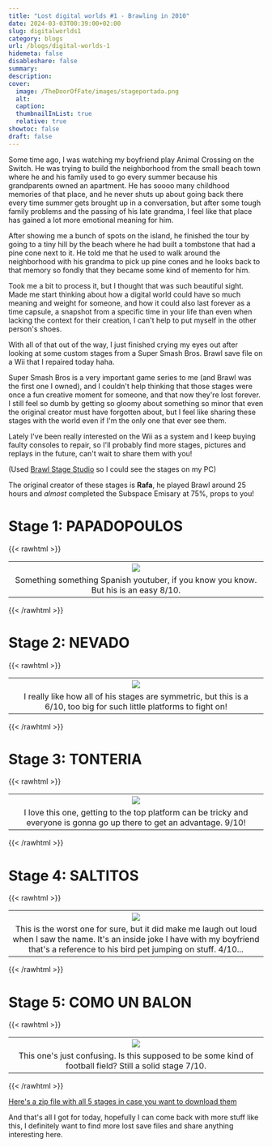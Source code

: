 ```yaml
---
title: "Lost digital worlds #1 - Brawling in 2010"
date: 2024-03-03T00:39:00+02:00
slug: digitalworlds1
category: blogs
url: /blogs/digital-worlds-1
hidemeta: false
disableshare: false
summary:
description:
cover:
  image: /TheDoorOfFate/images/stageportada.png
  alt:
  caption:
  thumbnailInList: true
  relative: true
showtoc: false
draft: false
---
```


Some time ago, I was watching my boyfriend play Animal Crossing on the Switch.
He was trying to build the neighborhood from the small beach town where he and his family used to go every summer because his grandparents owned an apartment. He has soooo many childhood memories of that place, and he never shuts up about going back there every time summer gets brought up in a conversation, but after some tough family problems and the passing of his late grandma, I feel like that place has gained a lot more emotional meaning for him.

After showing me a bunch of spots on the island, he finished the tour by going to a tiny hill by the beach where he had built a tombstone that had a pine cone next to it. He told me that he used to walk around the neighborhood with his grandma to pick up pine cones and he looks back to that memory so fondly that they became some kind of memento for him.

Took me a bit to process it, but I thought that was such beautiful sight. Made me start thinking about how a digital world could have so much meaning and weight for someone, and how it could also last forever as a time capsule, a snapshot from a specific time in your life than even when lacking the context for their creation, I can't help to put myself in the other person's shoes.

With all of that out of the way, I just finished crying my eyes out after looking at some custom stages from a Super Smash Bros. Brawl save file on a Wii that I repaired today haha.

Super Smash Bros is a very important game series to me (and Brawl was the first one I owned), and I couldn't help thinking that those stages were once a fun creative moment for someone, and that now they're lost forever. I still feel so dumb by getting so gloomy about something so minor that even the original creator must have forgotten about, but I feel like sharing these stages with the world even if I'm the only one that ever see them.

Lately I've been really interested on the Wii as a system and I keep buying faulty consoles to repair, so I'll probably find more stages, pictures and replays in the future, can't wait to share them with you!

(Used [Brawl Stage Studio](https://www.gamebrew.org/wiki/Super_Smash_Bros._Brawl_Stage_Studio_Wii#External_links) so I could see the stages on my PC)

The original creator of these stages is **Rafa**, he played Brawl around 25 hours and _almost_ completed the Subspace Emisary at 75%, props to you!

# Stage 1: PAPADOPOULOS

{{< rawhtml >}}
<center>
<table>
  <tr>
    <th><img src="stage1.png"</th>
  </tr>
  <tr>
    <td colspan="2" style="text-align: center">
    Something something Spanish youtuber, if you know you know. But his is an easy 8/10.
    </td>
  </tr>
</table>
</center>
{{< /rawhtml >}}


# Stage 2: NEVADO

{{< rawhtml >}}
<table>
  <tr>
    <th><img src="stage2.png"</th>
  </tr>
  <tr>
    <td colspan="2" style="text-align: center">
    I really like how all of his stages are symmetric, but this is a 6/10, too big for such little platforms to fight on!
    </td>
  </tr>
</table>
{{< /rawhtml >}}

# Stage 3: TONTERIA

{{< rawhtml >}}
<table>
  <tr>
    <th><img src="stage3.png"</th>
  </tr>
  <tr>
    <td colspan="2" style="text-align: center">
    I love this one, getting to the top platform can be tricky and everyone is gonna go up there to get an advantage. 9/10!
    </td>
  </tr>
</table>
{{< /rawhtml >}}

# Stage 4: SALTITOS

{{< rawhtml >}}
<table>
  <tr>
    <th><img src="stage4.png"</th>
  </tr>
  <tr>
    <td colspan="2" style="text-align: center">
    This is the worst one for sure, but it did make me laugh out loud when I saw the name. It's an inside joke I have with my boyfriend that's a reference to his bird pet jumping on stuff. 4/10...
    </td>
  </tr>
</table>
{{< /rawhtml >}}

# Stage 5: COMO UN BALON

{{< rawhtml >}}
<table>
  <tr>
    <th><img src="stage5.png"</th>
  </tr>
  <tr>
    <td colspan="2" style="text-align: center">
    This one's just confusing. Is this supposed to be some kind of football field? Still a solid stage 7/10.
    </td>
  </tr>
</table>
{{< /rawhtml >}}

[Here's a zip file with all 5 stages in case you want to download them](RafaBrawlStages.zip)

And that's all I got for today, hopefully I can come back with more stuff like this, I definitely want to find more lost save files and share anything interesting here. 
